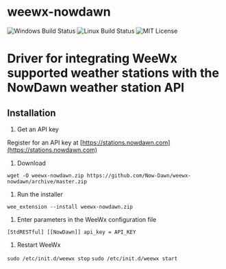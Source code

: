 # weewx-nowdawn

![Windows Build Status](https://github.com/Now-Dawn/weewx-nowdawn/workflows/Windows/badge.svg)
![Linux Build Status](https://github.com/Now-Dawn/weewx-nowdawn/workflows/Linux/badge.svg)
![MIT License](https://img.shields.io/github/license/Now-dawn/weewx-nowdawn)

# Driver for integrating WeeWx supported weather stations with the NowDawn weather station API

## Installation

1. Get an API key

Register for an API key at [https://stations.nowdawn.com](https://stations.nowdawn.com)

1. Download

`wget -O weewx-nowdawn.zip https://github.com/Now-Dawn/weewx-nowdawn/archive/master.zip`

1. Run the installer

`wee_extension --install weewx-nowdawn.zip`

1. Enter parameters in the WeeWx configuration file

`[StdRESTful]
    [[NowDawn]]
        api_key = API_KEY`

1. Restart WeeWx

`sudo /etc/init.d/weewx stop`
`sudo /etc/init.d/weewx start`
